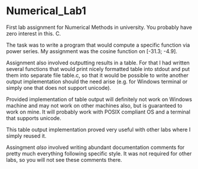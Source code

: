 Numerical_Lab1
======

First lab assignment for Numerical Methods in university. You probably have zero interest in this. C.

The task was to write a program that would compute a specific function via power series. My assignment was the cosine function on [-31.3; -4.9].

Assignment also involved outputting results in a table. For that I had written several functions that would print nicely formatted table into stdout and put them into separate file table.c, so that it would be possible to write another output implementation should the need arise (e.g. for Windows terminal or simply one that does not support unicode).

Provided implementation of table output will definitely not work on Windows machine and may not work on other machines also, but is guaranteed to work on mine. It will probably work with POSIX compliant OS and a terminal that supports unicode.

This table output implementation proved very useful with other labs where I simply reused it.

Assingment *also* involved writing abundant documentation comments for pretty much everything following specific style. It was not required for other labs, so you will not see these comments there.